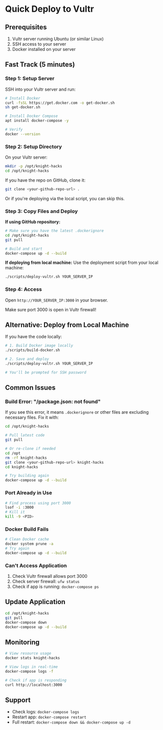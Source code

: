 # Quick Deploy to Vultr

## Prerequisites

1. Vultr server running Ubuntu (or similar Linux)
2. SSH access to your server
3. Docker installed on your server

## Fast Track (5 minutes)

### Step 1: Setup Server

SSH into your Vultr server and run:

```bash
# Install Docker
curl -fsSL https://get.docker.com -o get-docker.sh
sh get-docker.sh

# Install Docker Compose
apt install docker-compose -y

# Verify
docker --version
```

### Step 2: Setup Directory

On your Vultr server:

```bash
mkdir -p /opt/knight-hacks
cd /opt/knight-hacks
```

If you have the repo on GitHub, clone it:
```bash
git clone <your-github-repo-url> .
```

Or if you're deploying via the local script, you can skip this.

### Step 3: Copy Files and Deploy

**If using GitHub repository:**
```bash
# Make sure you have the latest .dockerignore
cd /opt/knight-hacks
git pull

# Build and start
docker-compose up -d --build
```

**If deploying from local machine:**
Use the deployment script from your local machine:
```bash
./scripts/deploy-vultr.sh YOUR_SERVER_IP
```

### Step 4: Access

Open `http://YOUR_SERVER_IP:3000` in your browser.

Make sure port 3000 is open in Vultr firewall!

## Alternative: Deploy from Local Machine

If you have the code locally:

```bash
# 1. Build Docker image locally
./scripts/build-docker.sh

# 2. Save and deploy
./scripts/deploy-vultr.sh YOUR_SERVER_IP

# You'll be prompted for SSH password
```

## Common Issues

### Build Error: "/package.json: not found"
If you see this error, it means `.dockerignore` or other files are excluding necessary files. Fix it with:

```bash
cd /opt/knight-hacks

# Pull latest code
git pull

# Or re-clone if needed
cd /opt
rm -rf knight-hacks
git clone <your-github-repo-url> knight-hacks
cd knight-hacks

# Try building again
docker-compose up -d --build
```

### Port Already in Use
```bash
# Find process using port 3000
lsof -i :3000
# Kill it
kill -9 <PID>
```

### Docker Build Fails
```bash
# Clean Docker cache
docker system prune -a
# Try again
docker-compose up -d --build
```

### Can't Access Application
1. Check Vultr firewall allows port 3000
2. Check server firewall: `ufw status`
3. Check if app is running: `docker-compose ps`

## Update Application

```bash
cd /opt/knight-hacks
git pull
docker-compose down
docker-compose up -d --build
```

## Monitoring

```bash
# View resource usage
docker stats knight-hacks

# View logs in real-time
docker-compose logs -f

# Check if app is responding
curl http://localhost:3000
```

## Support

- Check logs: `docker-compose logs`
- Restart app: `docker-compose restart`
- Full restart: `docker-compose down && docker-compose up -d`


